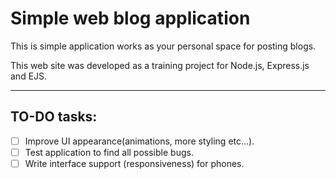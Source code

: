 # Simple web blog application

This is simple application works as your personal space for posting blogs.

This web site was developed as a training project for Node.js, Express.js and EJS.

___

## TO-DO tasks:
- [ ] Improve UI appearance(animations, more styling etc...).
- [ ] Test application to find all possible bugs.
- [ ] Write interface support (responsiveness) for phones.
